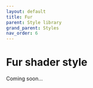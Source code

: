 ```yaml
---
layout: default
title: Fur
parent: Style library
grand_parent: Styles
nav_order: 6
---
```


# Fur shader style

<i class="fas fa-construction"></i> Coming soon...